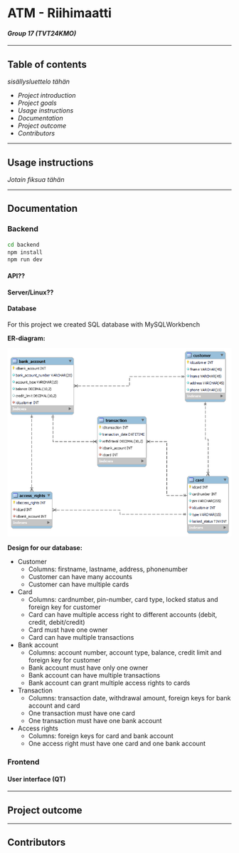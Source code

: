 # ATM - Riihimaatti 
#### *Group 17 (TVT24KMO)*

---

## Table of contents

*sisällysluettelo tähän*
- *Project introduction*
- *Project goals*
- *Usage instructions*
- *Documentation*
- *Project outcome*
- *Contributors*

---

## Usage instructions

*Jotain fiksua tähän*

---

## Documentation

### Backend

```sh
cd backend
npm install
npm run dev
```
#### API??

#### Server/Linux??

#### Database

For this project we created SQL database with MySQLWorkbench

**ER-diagram:**

<img src="ERdiagram.png">

**Design for our database:**
- Customer
    - Columns: firstname, lastname, address, phonenumber
    - Customer can have many accounts
    - Customer can have multiple cards
- Card
    - Columns: cardnumber, pin-number, card type, locked status and foreign key for customer
    - Card can have multiple access right to different accounts (debit, credit, debit/credit)
    - Card must have one owner
    - Card can have multiple transactions
- Bank account
    - Columns: account number, account type, balance, credit limit and foreign key for customer
    - Bank account must have only one owner
    - Bank account can have multiple transactions
    - Bank account can grant multiple access rights to cards
- Transaction
    - Columns: transaction date, withdrawal amount, foreign keys for bank account and card
    - One transaction must have one card
    - One transaction must have one bank account
- Access rights
    - Columns: foreign keys for card and bank account
    - One access right must have one card and one bank account

### Frontend

#### User interface (QT)

---

## Project outcome

---

## Contributors


